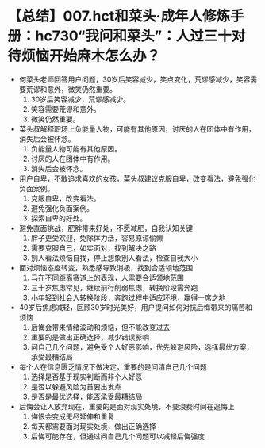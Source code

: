 # 【总结】007.hct和菜头·成年人修炼手册：hc730“我问和菜头”：人过三十对待烦恼开始麻木怎么办？

-   何菜头老师回答用户问题，30岁后笑容减少，笑点变化，荒谬感减少，笑容需要荒谬和意外，微笑仍然重要。
    1.  30岁后笑容减少，荒谬感减少。
    2.  笑容需要荒谬和意外。
    3.  微笑仍然重要。
-   菜头叔解释职场上负能量人物，可能有其他原因，讨厌的人在团体中有作用，消失后会被怀念。
    1.  负能量人物可能有其他原因。
    2.  讨厌的人在团体中有作用。
    3.  消失后会被怀念。
-   用户自卑，不敢追求喜欢的女孩，菜头叔建议克服自卑，改变看法，避免强化负面案例。
    1.  克服自卑，改变看法。
    2.  避免强化负面案例。
    3.  探索自卑的好处。
-   避免直面挑战，肥胖带来好处，不愿减肥，自我认知关键
    1.  胖子更受欢迎，免除体力活，容易原谅偷懒
    2.  需要克服自己，如实面对，找到解决之路
    3.  别人看法烦恼自找，停止想象别人看法，检查自我大小
-   面对烦恼态度转变，熟悉感导致消极，找到合适领地范围
    1.  马在不同距离赛道上的表现，人需要合适领地范围
    2.  三十岁焦虑常见，继续前行削弱焦虑，转换阶段需奔跑
    3.  小年轻到社会人转换阶段，奔跑过程中适应环境，赢得一席之地
-   40岁后焦虑减轻，回顾30岁时光美好，用户提问如何对抗后悔带来的痛苦和烦恼
    1.  后悔会带来情绪波动和烦恼，但不能改变过去
    2.  重要的是做出正确选择，减少错误影响
    3.  问自己几个问题，避免受个人好恶影响，优先躲避风险，选择最优方案，承受最糟结局
-   每个人在信息匮乏情况下做决定，重要的是问清自己几个问题
    1.  选择是否基于现实判断而非个人好恶
    2.  是否以躲避风险为首要出发点
    3.  是否是最优选择，能否承受最糟结局
-   后悔会让人放弃现在，重要的是面对现实处境，不要浪费时间在追悔上
    1.  悔恨会变成无尽延伸和重复
    2.  每天都需要面对现实处境，做出正确选择
    3.  后悔可能存在，但通过问自己几个问题可以减轻后悔强度